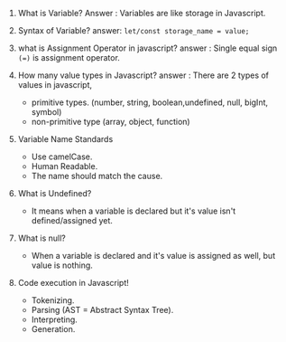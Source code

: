 1. What is Variable?
   Answer : Variables are like storage in Javascript.

2. Syntax of Variable?
   answer: `let/const storage_name = value;`  
3. what is Assignment Operator in javascript?
   answer : Single equal sign `(=)` is assignment operator.
4. How many value types in Javascript?
   answer : There are 2 types of values in javascript,
     - primitive types. (number, string, boolean,undefined, null, bigInt, symbol)
     - non-primitive type (array, object, function)
5. Variable Name Standards
     - Use camelCase.
     - Human Readable.
     - The name should match the cause. 
6. What is Undefined?
   - It means when a variable is declared but it's value isn't defined/assigned yet.
7. What is null?
   - When a variable is declared and it's value is assigned as well, but value is nothing.
8. Code execution in Javascript!
   - Tokenizing.
   - Parsing (AST = Abstract Syntax Tree).
   - Interpreting.
   - Generation.

